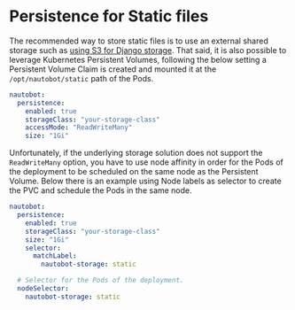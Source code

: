 # Persistence for Static files

The recommended way to store static files is to use an external shared storage such as [using S3 for Django storage](https://docs.nautobot.com/projects/core/en/stable/user-guide/administration/guides/s3-django-storage/). That said, it is also possible to leverage Kubernetes Persistent Volumes, following the below setting a Persistent Volume Claim is created and mounted it at the `/opt/nautobot/static` path of the Pods.

```yaml
nautobot:
  persistence:
    enabled: true
    storageClass: "your-storage-class"
    accessMode: "ReadWriteMany"
    size: "1Gi"
```

Unfortunately, if the underlying storage solution does not support the `ReadWriteMany` option, you have to use node affinity in order for the Pods of the deployment to be scheduled on the same node as the Persistent Volume. Below there is an example using Node labels as selector to create the PVC and schedule the Pods in the same node.

```yaml
nautobot:
  persistence:
    enabled: true
    storageClass: "your-storage-class"
    size: "1Gi"
    selector:
      matchLabel:
        nautobot-storage: static

  # Selector for the Pods of the deployment.
  nodeSelector:
    nautobot-storage: static
```
